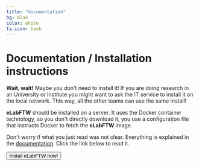 ```yaml
---
title: "documentation"
bg: blue
color: white
fa-icon: book
---
```


# Documentation / Installation instructions

**Wait, wait!** Maybe you don't need to install it! If you are doing research in an University or Institute you might want to ask the IT service to install it on the local network. This way, all the other teams can use the same install!

**eLabFTW** should be installed on a server. It uses the Docker container technology, so you don't directly download it, you use a configuration file that instructs Docker to fetch the **eLabFTW** image.

Don't worry if what you just read was not clear. Everything is explained in the <a href='https://doc.elabftw.net'>documentation</a>. Click the link below to read it.

<div class='center'><a href='https://doc.elabftw.net'><button class='button button-inverted'><i class='fa fa-download'></i> Install eLabFTW now!</button></a></div>
